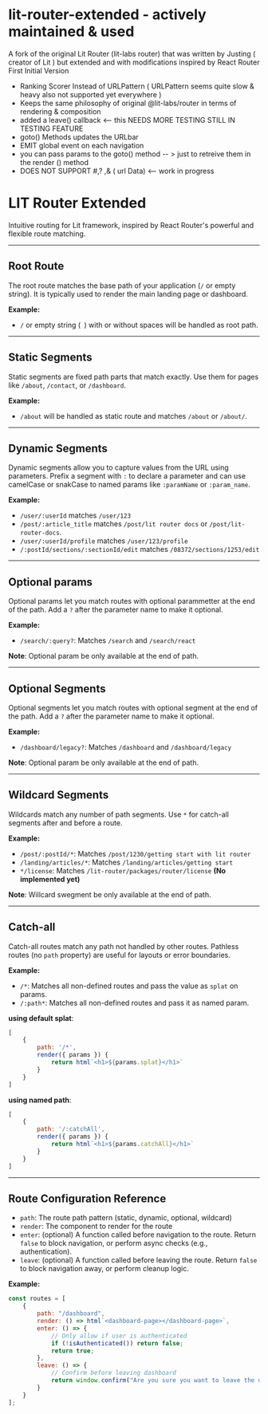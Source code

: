 # lit-router-extended - actively maintained & used 
A fork of the original Lit Router (lit-labs router) that was written by Justing ( creator of Lit ) but extended and with modifications inspired by React Router
First Initial Version
- Ranking Scorer Instead of URLPattern ( URLPattern seems quite slow & heavy also not supported yet everywhere )
- Keeps the same philosophy of original @lit-labs/router in terms of rendering & composition
- added a leave() callback <-- this NEEDS MORE TESTING STILL IN TESTING FEATURE 
- goto() Methods updates the URLbar
- EMIT global event on each navigation 
- you can pass params to the goto() method -- >  just to retreive them in the render () method 
- DOES NOT SUPPORT #,? ,& ( url Data) <-- work in progress

# LIT Router Extended

Intuitive routing for Lit framework, inspired by React Router's powerful and flexible route matching.

---

## Root Route

The root route matches the base path of your application (`/` or empty string). It is typically used to render the main landing page or dashboard.

**Example:**

- `/` or empty string (` `) with or without spaces will be handled as root path.

---

## Static Segments

Static segments are fixed path parts that match exactly. Use them for pages like `/about`, `/contact`, or `/dashboard`.

**Example:**

- `/about` will be handled as static route and matches `/about` or `/about/`. 

---

## Dynamic Segments

Dynamic segments allow you to capture values from the URL using parameters. Prefix a segment with `:` to declare a parameter and can use camelCase or snakCase to named params like `:paramName` or `:param_name`.

**Example:**

- `/user/:userId` matches `/user/123`
- `/post/:article_title` matches `/post/lit router docs` or `/post/lit-router-docs`.
- `/user/:userId/profile` matches `/user/123/profile`
- `/:postId/sections/:sectionId/edit` matches `/08372/sections/1253/edit`

---

## Optional params

Optional params let you match routes with optional parammetter at the end of the path. Add a `?` after the parameter name to make it optional.

**Example:**

- `/search/:query?`: Matches `/search` and `/search/react`

**Note**: Optional param be only available at the end of path.

---

## Optional Segments

Optional segments let you match routes with optional segment at the end of the path. Add a `?` after the parameter name to make it optional.

**Example:**

- `/dashboard/legacy?`: Matches `/dashboard` and `/dashboard/legacy`

**Note**: Optional param be only available at the end of path.

---

## Wildcard Segments

Wildcards match any number of path segments. Use `*` for catch-all segments after and before a route.

**Example:**

- `/post/:postId/*`: Matches `/post/1230/getting start with lit router` 
- `/landing/articles/*`: Matches `/landing/articles/getting start`
- `*/license`: Matches `/lit-router/packages/router/license` **(No implemented yet)**

**Note**: Willcard swegment be only available at the end of path.

---

## Catch-all

Catch-all routes match any path not handled by other routes. Pathless routes (no `path` property) are useful for layouts or error boundaries.

**Example:**

- `/*`: Matches all non-defined routes and pass the value as `splat` on params.
- `/:path*`: Matches all non-defined routes and pass it as named param.

**using default splat**: 
```js
[
    { 
        path: '/*', 
        render({ params }) {
            return html`<h1>${params.splat}</h1>`
        }
    }
]
```

**using named path**: 
```js
[
    { 
        path: '/:catchAll', 
        render({ params }) {
            return html`<h1>${params.catchAll}</h1>`
        }
    }
]
```

---


## Route Configuration Reference

- `path`: The route path pattern (static, dynamic, optional, wildcard)
- `render`: The component to render for the route
- `enter`: (optional) A function called before navigation to the route. Return `false` to block navigation, or perform async checks (e.g., authentication).
- `leave`: (optional) A function called before leaving the route. Return `false` to block navigation away, or perform cleanup logic.

**Example:**
```js
const routes = [
	{
		path: "/dashboard",
		render: () => html`<dashboard-page></dashboard-page>`,
		enter: () => {
			// Only allow if user is authenticated
			if (!isAuthenticated()) return false;
			return true;
		},
		leave: () => {
			// Confirm before leaving dashboard
			return window.confirm("Are you sure you want to leave the dashboard?");
		}
	}
];
```
